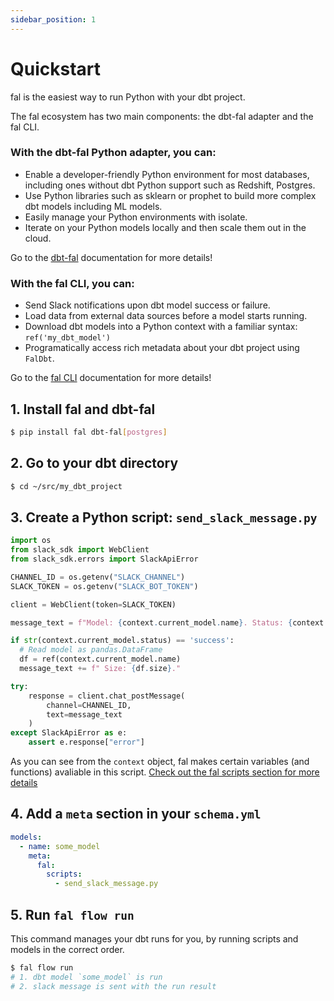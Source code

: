 ```yaml
---
sidebar_position: 1
---
```


# Quickstart

fal is the easiest way to run Python with your dbt project.

The fal ecosystem has two main components: the dbt-fal adapter and the fal CLI.

### With the dbt-fal Python adapter, you can:

- Enable a developer-friendly Python environment for most databases, including ones without dbt Python support such as Redshift, Postgres.
- Use Python libraries such as sklearn or prophet to build more complex dbt models including ML models.
- Easily manage your Python environments with isolate.
- Iterate on your Python models locally and then scale them out in the cloud.

Go to the [dbt-fal](/dbt-fal/python-models/overview) documentation for more details!

### With the fal CLI, you can:

- Send Slack notifications upon dbt model success or failure.
- Load data from external data sources before a model starts running.
- Download dbt models into a Python context with a familiar syntax: `ref('my_dbt_model')`
- Programatically access rich metadata about your dbt project using `FalDbt`.

Go to the [fal CLI](/dbt-fal/orchestrate-dbt-runs/) documentation for more details!

## 1. Install fal and dbt-fal

```bash
$ pip install fal dbt-fal[postgres]
```

## 2. Go to your dbt directory

```bash
$ cd ~/src/my_dbt_project
```

## 3. Create a Python script: `send_slack_message.py`

```python
import os
from slack_sdk import WebClient
from slack_sdk.errors import SlackApiError

CHANNEL_ID = os.getenv("SLACK_CHANNEL")
SLACK_TOKEN = os.getenv("SLACK_BOT_TOKEN")

client = WebClient(token=SLACK_TOKEN)

message_text = f"Model: {context.current_model.name}. Status: {context.current_model.status}."

if str(context.current_model.status) == 'success':
  # Read model as pandas.DataFrame
  df = ref(context.current_model.name)
  message_text += f" Size: {df.size}."

try:
    response = client.chat_postMessage(
        channel=CHANNEL_ID,
        text=message_text
    )
except SlackApiError as e:
    assert e.response["error"]
```

As you can see from the `context` object, fal makes certain variables (and functions) avaliable in this script. [Check out the fal scripts section for more details](./reference/variables-and-functions.md)

## 4. Add a `meta` section in your `schema.yml`

```yaml
models:
  - name: some_model
    meta:
      fal:
        scripts:
          - send_slack_message.py
```

## 5. Run `fal flow run`

This command manages your dbt runs for you, by running scripts and models in the correct order.

```bash
$ fal flow run
# 1. dbt model `some_model` is run
# 2. slack message is sent with the run result
```
